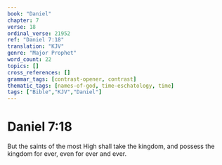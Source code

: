 ```yaml
---
book: "Daniel"
chapter: 7
verse: 18
ordinal_verse: 21952
ref: "Daniel 7:18"
translation: "KJV"
genre: "Major Prophet"
word_count: 22
topics: []
cross_references: []
grammar_tags: [contrast-opener, contrast]
thematic_tags: [names-of-god, time-eschatology, time]
tags: ["Bible","KJV","Daniel"]
---
```


# Daniel 7:18

But the saints of the most High shall take the kingdom, and possess the kingdom for ever, even for ever and ever.
